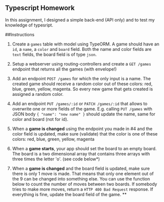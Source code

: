 ## Typescript Homework 

In this assignment, I designed a simple back-end (API only) and to test my knowledge of typesript. 

##Instructions

1. Create a `games` table with model using TypeORM. A game should have an `id`, a `name`, a `color` and `board` field. Both the name and color fields are `text` fields, the board field is of type `json`.  


2. Setup a webserver using routing-controllers and create a `GET /games` endpoint that returns all the games (with envelope!)


3. Add an endpoint `POST /games` for which the only input is a name. The created game should receive a random color out of these colors: red, blue, green, yellow, magenta. So every new game that gets created is assigned a random color. 


4. Add an endpoint `PUT /games/:id` or `PATCH /games/:id` that allows to overwrite one or more fields of the game. E.g. calling `PUT /games` with JSON body `{ "name": "new name" }` should update the name, same for color and board (not for id). 


5. When a **game is changed** using the endpoint you made in #4 and the color field is updated, make sure (validate) that the color is one of these colors: red, blue, green, yellow, magenta


6. When a **game starts**, your app should set the board to an empty board. The board is a two dimensional array that contains three arrays with three times the letter 'o'. (see code below\*)


7. When a **game is changed** and the board field is updated, make sure there is only 1 move is made. That means that only one element out of the 9 can be changed into something else. You can use the function below to count the number of moves between two boards. If somebody tries to make more moves, return a `HTTP 400 Bad Request` response. If everything is fine, update the board field of the game.  \*\* 
